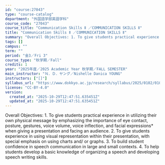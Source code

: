 ```yaml
---
id: "course:27043"
type: "course-catalog"
department: "外国語学部英語学科"
course_code: "27043"
course_title: "Communication Skills Ⅱ ／COMMUNICATION SKILLS Ⅱ"
title: "Communication Skills Ⅱ ／COMMUNICATION SKILLS Ⅱ"
summary: "Overall Objectives: 1. To give students practical experience in utilizing their own physical message by emphasizing the …"
tags: []
campus: ""
term: ""
period: "金3／Fri 3"
course_type: "秋学期／Fall"
credits: 1
year: "2025年度／2025 Academic Year 秋学期／FALL SEMESTER"
main_instructor: "Ｎ．Ｄ．ヤング／Nishelle Danica YOUNG"
instructors: ["[]"]
syllabus_url: "https://www.dokkyo.ac.jp/research/syllabus/2025/0102/0102_27043_ja_JP.html"
license: "CC-BY-4.0"
version:
  created_at: "2025-10-29T12:47:51.635451Z"
  updated_at: "2025-10-29T12:47:51.635451Z"
---
```

Overall Objectives: 1. To give students practical experience in utilizing their own physical message by emphasizing the importance of eye contact, posture, gestures, voice volume, voice inflection, and facial expressions* when giving a presentation and facing an audience. 2. To give students experience in using visual representation within their presentation, with special emphasis on using charts and/ or graphs. 3. To build student confidence in speech communication in large and small contexts. 4. To help students develop a basic knowledge of organizing a speech and developing speech writing skills.
